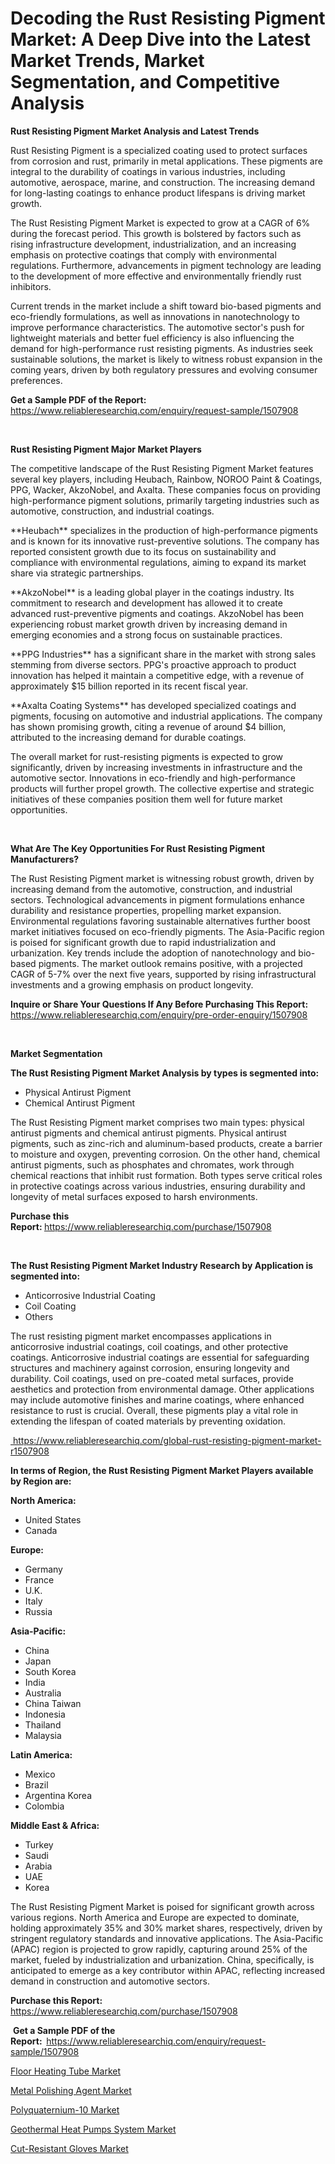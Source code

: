 <p><h1>Decoding the Rust Resisting Pigment Market: A Deep Dive into the Latest Market Trends, Market Segmentation, and Competitive Analysis</h1></p><p><strong>Rust Resisting Pigment Market Analysis and Latest Trends</strong></p>
<p><p>Rust Resisting Pigment is a specialized coating used to protect surfaces from corrosion and rust, primarily in metal applications. These pigments are integral to the durability of coatings in various industries, including automotive, aerospace, marine, and construction. The increasing demand for long-lasting coatings to enhance product lifespans is driving market growth.</p><p>The Rust Resisting Pigment Market is expected to grow at a CAGR of 6% during the forecast period. This growth is bolstered by factors such as rising infrastructure development, industrialization, and an increasing emphasis on protective coatings that comply with environmental regulations. Furthermore, advancements in pigment technology are leading to the development of more effective and environmentally friendly rust inhibitors.</p><p>Current trends in the market include a shift toward bio-based pigments and eco-friendly formulations, as well as innovations in nanotechnology to improve performance characteristics. The automotive sector's push for lightweight materials and better fuel efficiency is also influencing the demand for high-performance rust resisting pigments. As industries seek sustainable solutions, the market is likely to witness robust expansion in the coming years, driven by both regulatory pressures and evolving consumer preferences.</p></p>
<p><strong>Get a Sample PDF of the Report:&nbsp;</strong> <a href="https://www.reliableresearchiq.com/enquiry/request-sample/1507908?utm_campaign=104&utm_medium=2&utm_source=Github&utm_content=ia&utm_term=23032025&utm_id=rust-resisting-pigment">https://www.reliableresearchiq.com/enquiry/request-sample/1507908</a></p>
<p>&nbsp;</p>
<p><strong>Rust Resisting Pigment Major Market Players</strong></p>
<p><p>The competitive landscape of the Rust Resisting Pigment Market features several key players, including Heubach, Rainbow, NOROO Paint & Coatings, PPG, Wacker, AkzoNobel, and Axalta. These companies focus on providing high-performance pigment solutions, primarily targeting industries such as automotive, construction, and industrial coatings.</p><p>**Heubach** specializes in the production of high-performance pigments and is known for its innovative rust-preventive solutions. The company has reported consistent growth due to its focus on sustainability and compliance with environmental regulations, aiming to expand its market share via strategic partnerships.</p><p>**AkzoNobel** is a leading global player in the coatings industry. Its commitment to research and development has allowed it to create advanced rust-preventive pigments and coatings. AkzoNobel has been experiencing robust market growth driven by increasing demand in emerging economies and a strong focus on sustainable practices.</p><p>**PPG Industries** has a significant share in the market with strong sales stemming from diverse sectors. PPG's proactive approach to product innovation has helped it maintain a competitive edge, with a revenue of approximately $15 billion reported in its recent fiscal year.</p><p>**Axalta Coating Systems** has developed specialized coatings and pigments, focusing on automotive and industrial applications. The company has shown promising growth, citing a revenue of around $4 billion, attributed to the increasing demand for durable coatings.</p><p>The overall market for rust-resisting pigments is expected to grow significantly, driven by increasing investments in infrastructure and the automotive sector. Innovations in eco-friendly and high-performance products will further propel growth. The collective expertise and strategic initiatives of these companies position them well for future market opportunities.</p></p>
<p>&nbsp;</p>
<p><strong>What Are The Key Opportunities For Rust Resisting Pigment Manufacturers?</strong></p>
<p><p>The Rust Resisting Pigment market is witnessing robust growth, driven by increasing demand from the automotive, construction, and industrial sectors. Technological advancements in pigment formulations enhance durability and resistance properties, propelling market expansion. Environmental regulations favoring sustainable alternatives further boost market initiatives focused on eco-friendly pigments. The Asia-Pacific region is poised for significant growth due to rapid industrialization and urbanization. Key trends include the adoption of nanotechnology and bio-based pigments. The market outlook remains positive, with a projected CAGR of 5-7% over the next five years, supported by rising infrastructural investments and a growing emphasis on product longevity.</p></p>
<p><strong>Inquire or Share Your Questions If Any Before Purchasing This Report:</strong> <a href="https://www.reliableresearchiq.com/enquiry/pre-order-enquiry/1507908?utm_campaign=104&utm_medium=2&utm_source=Github&utm_content=ia&utm_term=23032025&utm_id=rust-resisting-pigment">https://www.reliableresearchiq.com/enquiry/pre-order-enquiry/1507908</a></p>
<p>&nbsp;</p>
<p><strong>Market Segmentation</strong></p>
<p><strong>The Rust Resisting Pigment Market Analysis by types is segmented into:</strong></p>
<p><ul><li>Physical Antirust Pigment</li><li>Chemical Antirust Pigment</li></ul></p>
<p><p>The Rust Resisting Pigment market comprises two main types: physical antirust pigments and chemical antirust pigments. Physical antirust pigments, such as zinc-rich and aluminum-based products, create a barrier to moisture and oxygen, preventing corrosion. On the other hand, chemical antirust pigments, such as phosphates and chromates, work through chemical reactions that inhibit rust formation. Both types serve critical roles in protective coatings across various industries, ensuring durability and longevity of metal surfaces exposed to harsh environments.</p></p>
<p><strong>Purchase this Report:&nbsp;</strong><a href="https://www.reliableresearchiq.com/purchase/1507908?utm_campaign=104&utm_medium=2&utm_source=Github&utm_content=ia&utm_term=23032025&utm_id=rust-resisting-pigment">https://www.reliableresearchiq.com/purchase/1507908</a></p>
<p>&nbsp;</p>
<p><strong>The Rust Resisting Pigment Market Industry Research by Application is segmented into:</strong></p>
<p><ul><li>Anticorrosive Industrial Coating</li><li>Coil Coating</li><li>Others</li></ul></p>
<p><p>The rust resisting pigment market encompasses applications in anticorrosive industrial coatings, coil coatings, and other protective coatings. Anticorrosive industrial coatings are essential for safeguarding structures and machinery against corrosion, ensuring longevity and durability. Coil coatings, used on pre-coated metal surfaces, provide aesthetics and protection from environmental damage. Other applications may include automotive finishes and marine coatings, where enhanced resistance to rust is crucial. Overall, these pigments play a vital role in extending the lifespan of coated materials by preventing oxidation.</p></p>
<p><a href="https://www.reliableresearchiq.com/global-rust-resisting-pigment-market-r1507908?utm_campaign=104&utm_medium=2&utm_source=Github&utm_content=ia&utm_term=23032025&utm_id=rust-resisting-pigment">&nbsp;https://www.reliableresearchiq.com/global-rust-resisting-pigment-market-r1507908</a></p>
<p><strong>In terms of Region, the Rust Resisting Pigment Market Players available by Region are:</strong></p>
<p>
    <p> <strong> North America: </strong>
        <ul>
            <li>United States</li>
            <li>Canada</li>
        </ul>
        </p> 
    <p> <strong> Europe: </strong>
        <ul>
            <li>Germany</li>
            <li>France</li>
            <li>U.K.</li>
            <li>Italy</li>
            <li>Russia</li>
        </ul>
        </p> 
    <p> <strong> Asia-Pacific: </strong>
        <ul>
            <li>China</li>
            <li>Japan</li>
            <li>South Korea</li>
            <li>India</li>
            <li>Australia</li>
            <li>China Taiwan</li>
            <li>Indonesia</li>
            <li>Thailand</li>
            <li>Malaysia</li>
        </ul>
        </p> 
    <p> <strong> Latin America: </strong>
        <ul>
            <li>Mexico</li>
            <li>Brazil</li>
            <li>Argentina Korea</li>
            <li>Colombia</li>
        </ul>
        </p> 
    <p> <strong> Middle East & Africa: </strong>
        <ul>
            <li>Turkey</li>
            <li>Saudi</li>
            <li>Arabia</li>
            <li>UAE</li>
            <li>Korea</li>
        </ul>
    </p>
    </p>
<p><p>The Rust Resisting Pigment Market is poised for significant growth across various regions. North America and Europe are expected to dominate, holding approximately 35% and 30% market shares, respectively, driven by stringent regulatory standards and innovative applications. The Asia-Pacific (APAC) region is projected to grow rapidly, capturing around 25% of the market, fueled by industrialization and urbanization. China, specifically, is anticipated to emerge as a key contributor within APAC, reflecting increased demand in construction and automotive sectors.</p></p>
<p><strong>Purchase this Report: </strong><a href="https://www.reliableresearchiq.com/purchase/1507908?utm_campaign=104&utm_medium=2&utm_source=Github&utm_content=ia&utm_term=23032025&utm_id=rust-resisting-pigment">https://www.reliableresearchiq.com/purchase/1507908</a></p>
<p>&nbsp;<strong>Get a Sample PDF of the Report:&nbsp;&nbsp;</strong><a href="https://www.reliableresearchiq.com/enquiry/request-sample/1507908?utm_campaign=104&utm_medium=2&utm_source=Github&utm_content=ia&utm_term=23032025&utm_id=rust-resisting-pigment">https://www.reliableresearchiq.com/enquiry/request-sample/1507908</a></p>
<p><strong></strong></p>
<p><p><a href="https://github.com/bredevasil2q/Market-Research-Report-List-1/blob/main/floor-heating-tube-market.md?utm_campaign=104&utm_medium=2&utm_source=Github&utm_content=ia&utm_term=23032025&utm_id=rust-resisting-pigment">Floor Heating Tube Market</a></p><p><a href="https://github.com/winjelequegt/Market-Research-Report-List-1/blob/main/metal-polishing-agent-market.md?utm_campaign=104&utm_medium=2&utm_source=Github&utm_content=ia&utm_term=23032025&utm_id=rust-resisting-pigment">Metal Polishing Agent Market</a></p><p><a href="https://github.com/kleyderoomes/Market-Research-Report-List-1/blob/main/polyquaternium-10-market.md?utm_campaign=104&utm_medium=2&utm_source=Github&utm_content=ia&utm_term=23032025&utm_id=rust-resisting-pigment">Polyquaternium-10 Market</a></p><p><a href="https://github.com/nedzazollo74/Market-Research-Report-List-1/blob/main/geothermal-heat-pumps-system-market.md?utm_campaign=104&utm_medium=2&utm_source=Github&utm_content=ia&utm_term=23032025&utm_id=rust-resisting-pigment">Geothermal Heat Pumps System Market</a></p><p><a href="https://github.com/hoppeellia6b/Market-Research-Report-List-1/blob/main/cut-resistant-gloves-market.md?utm_campaign=104&utm_medium=2&utm_source=Github&utm_content=ia&utm_term=23032025&utm_id=rust-resisting-pigment">Cut-Resistant Gloves Market</a></p></p>